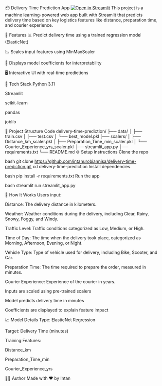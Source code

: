 📦 Delivery Time Prediction App
[![Open in Streamlit](https://static.streamlit.io/badges/streamlit_badge_black_white.svg)](https://courier-delivery-time-prediction.streamlit.app)
This project is a machine learning-powered web app built with Streamlit that predicts delivery time based on key logistics features like distance, preparation time, and courier experience.

🚀 Features
📊 Predict delivery time using a trained regression model (ElasticNet)

📉 Scales input features using MinMaxScaler

🧠 Displays model coefficients for interpretability

🖥️ Interactive UI with real-time predictions

🧪 Tech Stack
Python 3.11

Streamlit

scikit-learn

pandas

joblib

📁 Project Structure
Code
delivery-time-prediction/
├── data/
│   ├── train.csv
│   ├── test.csv
│   └── best_model.pkl
├── scalers/
│   ├── Distance_km_scaler.pkl
│   ├── Preparation_Time_min_scaler.pkl
│   └── Courier_Experience_yrs_scaler.pkl
├── streamlit_app.py
├── requirements.txt
└── README.md
⚙️ Setup Instructions
Clone the repo

bash
git clone https://github.com/intanurobiannisa/delivery-time-prediction.git
cd delivery-time-prediction
Install dependencies

bash
pip install -r requirements.txt
Run the app

bash
streamlit run streamlit_app.py

📌 How It Works
Users input:

Distance: The delivery distance in kilometers.

Weather: Weather conditions during the delivery, including Clear, Rainy, Snowy, Foggy, and Windy.

Traffic Level: Traffic conditions categorized as Low, Medium, or High.

Time of Day: The time when the delivery took place, categorized as Morning, Afternoon, Evening, or Night.

Vehicle Type: Type of vehicle used for delivery, including Bike, Scooter, and Car.

Preparation Time: The time required to prepare the order, measured in minutes.

Courier Experience: Experience of the courier in years.

Inputs are scaled using pre-trained scalers

Model predicts delivery time in minutes

Coefficients are displayed to explain feature impact

📈 Model Details
Type: ElasticNet Regression

Target: Delivery Time (minutes)

Training Features:

Distance_km

Preparation_Time_min

Courier_Experience_yrs

🙋‍♀️ Author
Made with ❤️ by Intan
